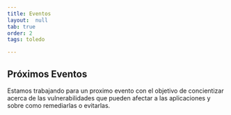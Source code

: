 ```yaml
---
title: Eventos
layout:  null
tab: true
order: 2  
tags: toledo

---
```


## Próximos Eventos

Estamos trabajando para un proximo evento con el objetivo  de concientizar acerca de las vulnerabilidades que pueden afectar a las aplicaciones y sobre como remediarlas o evitarlas.
